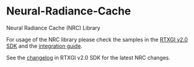 # Neural-Radiance-Cache
Neural Radiance Cache (NRC) Library

For usage of the NRC library please check the samples in the [RTXGI v2.0 SDK](https://github.com/NVIDIAGameWorks/RTXGI/tree/main) and the [integration guide](https://github.com/NVIDIAGameWorks/RTXGI/blob/main/docs/NrcGuide.md).

See the [changelog](https://github.com/NVIDIAGameWorks/RTXGI/blob/main/CHANGELOG.md) in RTXGI v2.0 SDK for the latest NRC changes.
